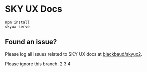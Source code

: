 # SKY UX Docs

```
npm install
skyux serve
```

## Found an issue?

Please log all issues related to SKY UX docs at [blackbaud/skyux2](https://github.com/blackbaud/skyux2/issues).


Please ignore this branch.
2
3
4
